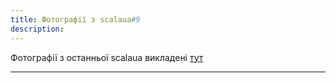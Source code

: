 ```yaml
---
title: Фотографії з scalaua#9 
description: 
---
```


 Фотографії з останньої scalaua викладені [тут](http://www.ex.ua/293688399762)


---

